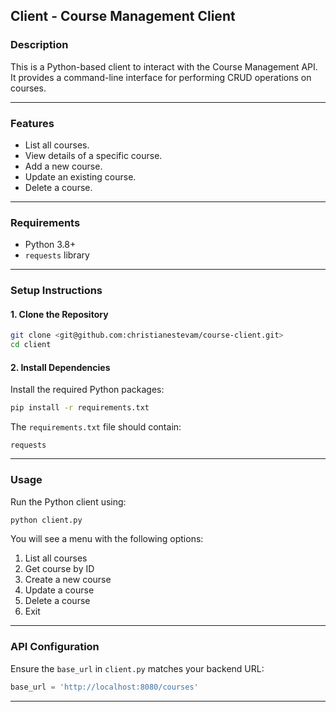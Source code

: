 ## Client - Course Management Client

### **Description**
This is a Python-based client to interact with the Course Management API. It provides a command-line interface for performing CRUD operations on courses.

---

### **Features**
- List all courses.
- View details of a specific course.
- Add a new course.
- Update an existing course.
- Delete a course.

---

### **Requirements**
- Python 3.8+
- `requests` library

---

### **Setup Instructions**

#### **1. Clone the Repository**
```bash
git clone <git@github.com:christianestevam/course-client.git>
cd client
```

#### **2. Install Dependencies**
Install the required Python packages:
```bash
pip install -r requirements.txt
```

The `requirements.txt` file should contain:
```plaintext
requests
```

---

### **Usage**
Run the Python client using:
```bash
python client.py
```

You will see a menu with the following options:
1. List all courses
2. Get course by ID
3. Create a new course
4. Update a course
5. Delete a course
6. Exit

---

### **API Configuration**
Ensure the `base_url` in `client.py` matches your backend URL:
```python
base_url = 'http://localhost:8080/courses'
```

---
